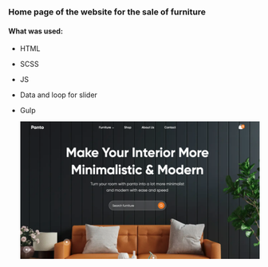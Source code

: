 ### Home page of the website for the sale of furniture

#### What was used:
- HTML
- SCSS
- JS
- Data and loop for slider
- Gulp

  ![screenshot](https://github.com/ivanchelovekov/Furniture/blob/main/screenshot.png)
